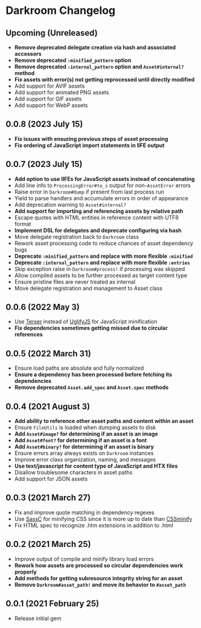# Darkroom Changelog

## Upcoming (Unreleased)

* **Remove deprecated delegate creation via hash and associated accessors**
* **Remove deprecated `:minified_pattern` option**
* **Remove deprecated `:internal_pattern` option and `Asset#internal?` method**
* **Fix assets with error(s) not getting reprocessed until directly modified**
* Add support for AVIF assets
* Add support for animated PNG assets
* Add support for GIF assets
* Add support for WebP assets

## 0.0.8 (2023 July 15)

* **Fix issues with ensuring previous steps of asset processing**
* **Fix ordering of JavaScript import statements in IIFE output**

## 0.0.7 (2023 July 15)

* **Add option to use IIFEs for JavaScript assets instead of concatenating**
* Add line info to `ProcessingError#to_s` output for non-`AssetError` errors
* Raise error in `Darkroom#dump` if present from last process run
* Yield to parse handlers and accumulate errors in order of appearance
* Add deprecation warning to `Asset#internal?`
* **Add support for importing and referencing assets by relative path**
* Escape quotes with HTML entities in reference content with UTF8 format
* **Implement DSL for delegates and deprecate configuring via hash**
* Move delegate registration back to `Darkroom` class
* Rework asset processing code to reduce chances of asset dependency bugs
* **Deprecate `:minified_pattern` and replace with more flexible `:minified`**
* **Deprecate `:internal_pattern` and replace with more flexible `:entries`**
* Skip exception raise in `Darkroom#process!` if processing was skipped
* Allow compiled assets to be further processed as target content type
* Ensure pristine files are never treated as internal
* Move delegate registration and management to Asset class

## 0.0.6 (2022 May 3)

* Use [Terser](https://github.com/ahorek/terser-ruby) instead of
  [UglifyJS](https://github.com/lautis/uglifier) for JavaScript minification
* **Fix dependencies sometimes getting missed due to circular references**

## 0.0.5 (2022 March 31)

* Ensure load paths are absolute and fully normalized
* **Ensure a dependency has been processed before fetching its dependencies**
* **Remove deprecated `Asset.add_spec` and `Asset.spec` methods**

## 0.0.4 (2021 August 3)

* **Add ability to reference other asset paths and content within an asset**
* Ensure `FileUtils` is loaded when dumping assets to disk
* **Add `Asset#image?` for determining if an asset is an image**
* **Add `Asset#font?` for determining if an asset is a font**
* **Add `Asset#binary?` for determining if an asset is binary**
* Ensure errors array always exists on `Darkroom` instances
* Improve error class organization, naming, and messages
* **Use text/javascript for content type of JavaScript and HTX files**
* Disallow troublesome characters in asset paths
* Add support for JSON assets

## 0.0.3 (2021 March 27)

* Fix and improve quote matching in dependency regexes
* Use [SassC](https://github.com/sass/sassc-ruby) for minifying CSS since it is more up to date than
  [CSSminify](https://github.com/matthiassiegel/cssminify)
* Fix HTML spec to recognize .htm extensions in addition to .html

## 0.0.2 (2021 March 25)

* Improve output of compile and minify library load errors
* **Rework how assets are processed so circular dependencies work properly**
* **Add methods for getting subresource integrity string for an asset**
* **Remove `Darkroom#asset_path!` and move its behavior to `#asset_path`**

## 0.0.1 (2021 February 25)

* Release initial gem
